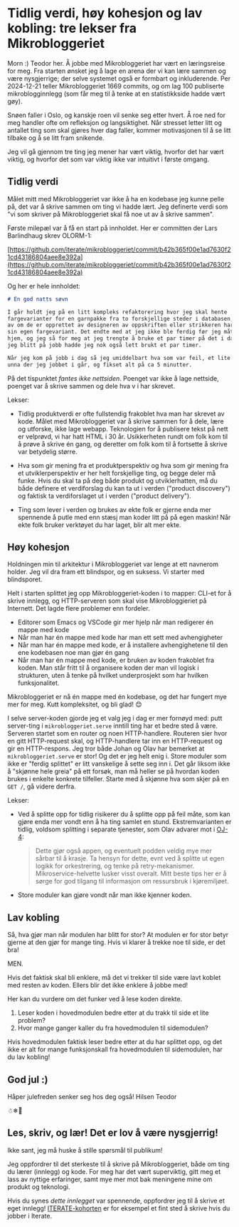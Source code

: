 # Tidlig verdi, høy kohesjon og lav kobling: tre lekser fra Mikrobloggeriet

Morn :)
Teodor her.
Å jobbe med Mikrobloggeriet har vært en læringsreise for meg.
Fra starten ønsket jeg å lage en arena der vi kan lære sammen og være nysgjerrige; der selve systemet også er formbart og inkluderende.
Per 2024-12-21 teller Mikrobloggeriet 1669 commits, og om lag 100 publiserte mikroblogginnlegg (som får meg til å tenke at en statistikkside hadde vært gøy).

Snøen faller i Oslo, og kanskje roen vil senke seg etter hvert.
Å roe ned for meg handler ofte om refleksjon og langsiktighet.
Når stresset letter litt og antallet ting som skal gjøres hver dag faller, kommer motivasjonen til å se litt tilbake og å se litt fram snikende.

Jeg vil gå gjennom tre ting jeg mener har vært viktig, hvorfor det har vært viktig, og hvorfor det som var viktig ikke var intuitivt i første omgang.

## Tidlig verdi

Målet mitt med Mikrobloggeriet var ikke å ha en kodebase jeg kunne pelle på, det var å skrive sammen om ting vi hadde lært.
Jeg definerte verdi som "vi som skriver på Mikrobloggeriet skal få noe ut av å skrive sammen".

Første milepæl var å få en start på innholdet.
Her er committen der Lars Barlindhaug skrev OLORM-1:

[https://github.com/iterate/mikrobloggeriet/commit/b42b365f00e1ad7630f21cd43186804aee8e392a](https://github.com/iterate/mikrobloggeriet/commit/b42b365f00e1ad7630f21cd43186804aee8e392a)

Og her er hele innholdet:

```markdown
# En god natts søvn

I går holdt jeg på en litt kompleks refaktorering hvor jeg skal hente
fargevarianter for en garnpakke fra to forskjellige steder i databasen, avhengig
av om de er opprettet av designeren av oppskriften eller strikkeren har laget
sin egen fargevariant. Det endte med at jeg ikke ble ferdig før jeg måtte gå
hjem, og jeg så for meg at jeg trengte å bruke et par timer på det i dag. Hadde
jeg blitt på jobb hadde jeg nok også lett brukt et par timer.

Når jeg kom på jobb i dag så jeg umiddelbart hva som var feil, et lite stykke
unna der jeg jobbet i går, og fikset alt på ca 5 minutter.
```

På det tispunktet _fantes ikke nettsiden_.
Poenget var ikke å lage nettside, poenget var å skrive sammen og dele hva v i har skrevet.

Lekser:

- Tidlig produktverdi er ofte fullstendig frakoblet hva man har skrevet av kode.
  Målet med Mikrobloggeriet var å skrive sammen for å dele, lære og utforske, ikke lage webapp.
  Teknologien for å publisere tekst på nett er velprøvd, vi har hatt HTML i 30 år.
  Usikkerheten rundt om folk kom til å prøve å skrive én gang, og deretter om folk kom til å fortsette å skrive var betydelig større.

- Hva som gir mening fra et produktperspektiv og hva som gir mening fra et utviklerperspektiv er her helt forskjellige ting, og begge deler må funke.
  Hvis du skal ta på deg både produkt og utviklerhatten, må du både definere et verdiforslag du kan ta ut i verden ("product discovery") og faktisk ta verdiforslaget ut i verden ("product delivery").

- Ting som lever i verden og brukes av ekte folk er gjerne enda mer spennende å putle med enn stæsj man koder litt på på egen maskin!
  Når ekte folk bruker verktøyet du har laget, blir alt mer ekte.

## Høy kohesjon

Holdningen min til arkitektur i Mikrobloggeriet var lenge at ett navnerom holder.
Jeg vil dra fram ett blindspor, og en suksess.
Vi starter med blindsporet.

Helt i starten splittet jeg opp Mikrobloggeriet-koden i to mapper: CLI-et for å skrive innlegg, og HTTP-serveren som skal vise Mikrobloggieriet på Internett.
Det lagde flere problemer enn fordeler.

- Editorer som Emacs og VSCode gir mer hjelp når man redigerer én mappe med kode
- Når man har én mappe med kode har man ett sett med avhengigheter
- Når man har én mappe med kode, er å installere avhengighetene til den ene kodebasen noe man gjør én gang
- Når man har én mappe med kode, er bruken av koden frakoblet fra koden.
  Man står fritt til å organisere koden der man vil logisk i strukturen, uten å tenke på hvilket underprosjekt som har hvilken funksjonalitet.

Mikrobloggeriet er nå én mappe med én kodebase, og det har fungert mye mer for meg.
Kutt kompleksitet, og bli glad! 😊

I selve server-koden gjorde jeg et valg jeg i dag er mer fornøyd med: putt server-ting i `mikrobloggeriet.serve` inntill ting har et bedre sted å være.
Serveren startet som en router og noen HTTP-handlere.
Routeren sier hvor en gitt HTTP-request skal, og HTTP-handlere tar inn en HTTP-request og gir en HTTP-respons.
Jeg tror både Johan og Olav har bemerket at `mikrobloggeriet.serve` er stor!
Og det er jeg helt enig i.
Store moduler som ikke er "ferdig splittet" er litt vanskelige å sette seg inn i.
Det går liksom ikke å "skjønne hele greia" på ett forsøk, man må heller se på hvordan koden brukes i enkelte konkrete tilfeller.
Starte med å skjønne hva som skjer på en `GET /`, gå videre derfra.

Lekser:

- Ved å splitte opp for tidlig risikerer du å splitte opp på feil måte, som kan gjøre enda mer vondt enn å ha ting samlet en stund.
  Ekstremvarianten er tidlig, voldsom splitting i separate tjenester, som Olav advarer mot i [OJ-4]:

    > Dette gjør også appen, og eventuelt podden veldig mye mer sårbar til å
    > krasje. Ta hensyn for dette, evnt ved å splitte ut egen logikk for
    > orkestrering, og tenke på retry-mekanismer. Mikroservice-helvette lusker
    > visst overalt. Mitt beste tips her er å sørge for god tilgang til
    > informasjon om ressursbruk i kjøremiljøet.

- Store moduler kan gjøre vondt når man ikke kjenner koden.

[OJ-4]: /oj/oj-4/

## Lav kobling

Så, hva gjør man når modulen har blitt for stor?
At modulen er for stor betyr gjerne at den gjør for mange ting.
Hvis vi klarer å trekke noe til side, er det bra!

MEN.

Hvis det faktisk skal bli enklere, må det vi trekker til side være lavt koblet med resten av koden.
Ellers blir det ikke enklere å jobbe med!

Her kan du vurdere om det funker ved å lese koden direkte.

1. Leser koden i hovedmodulen bedre etter at du trakk til side et lite problem?
2. Hvor mange ganger kaller du fra hovedmodulen til sidemodulen?

Hvis hovedmodulen faktisk leser bedre etter at du har splittet opp, og det ikke er alt for mange funksjonskall fra hovedmodulen til sidemodulen, har du lav kobling!

## God jul :)

Håper julefreden senker seg hos deg også!
Hilsen Teodor

☃❄🎄

## Les, skriv, og lær! Det er lov å være nysgjerrig!

Ikke sant, jeg må huske å stille spørsmål til publikum!

Jeg oppfordrer til det sterkeste til å skrive på Mikrobloggeriet, både om ting du lærer (innlegg) og kode.
For meg har det vært superviktig, gitt meg et lass av nyttige erfaringer, samt mye mer mot bak meningene mine om produkt og teknologi.

Hvis du synes _dette innlegget_ var spennende, oppfordrer jeg til å skrive et eget innlegg!
[ITERATE-kohorten] er for eksempel et fint sted å skrive hvis du jobber i Iterate.

[ITERATE-kohorten]: /iterate/
